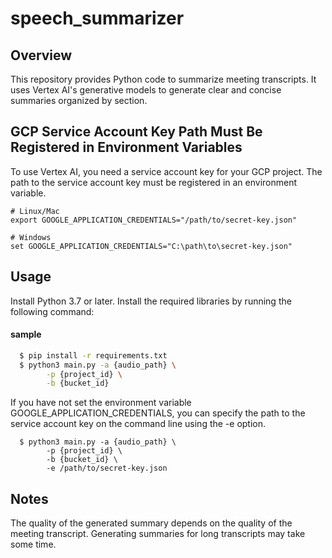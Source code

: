 # speech_summarizer

## Overview
This repository provides Python code to summarize meeting transcripts. It uses Vertex AI's generative models to generate clear and concise summaries organized by section.

## GCP Service Account Key Path Must Be Registered in Environment Variables
To use Vertex AI, you need a service account key for your GCP project. The path to the service account key must be registered in an environment variable.

```shell
# Linux/Mac
export GOOGLE_APPLICATION_CREDENTIALS="/path/to/secret-key.json"

# Windows
set GOOGLE_APPLICATION_CREDENTIALS="C:\path\to\secret-key.json"
```

## Usage
Install Python 3.7 or later.
Install the required libraries by running the following command:

#### sample
```sh
  $ pip install -r requirements.txt
  $ python3 main.py -a {audio_path} \
        -p {project_id} \
        -b {bucket_id}
```

If you have not set the environment variable GOOGLE_APPLICATION_CREDENTIALS, you can specify the path to the service account key on the command line using the -e option.

```shell
  $ python3 main.py -a {audio_path} \
        -p {project_id} \
        -b {bucket_id} \
        -e /path/to/secret-key.json
```

## Notes
The quality of the generated summary depends on the quality of the meeting transcript.
Generating summaries for long transcripts may take some time.